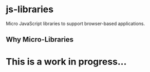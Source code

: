 # js-libraries
Micro JavaScript libraries to support browser-based applications.

## Why Micro-Libraries


# This is a work in progress...